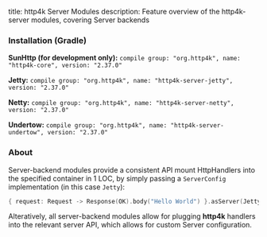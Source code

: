 title: http4k Server Modules
description: Feature overview of the http4k-server modules, covering Server backends

### Installation (Gradle)
**SunHttp (for development only):** ```compile group: "org.http4k", name: "http4k-core", version: "2.37.0"```

**Jetty:** ```compile group: "org.http4k", name: "http4k-server-jetty", version: "2.37.0"```

**Netty:** ```compile group: "org.http4k", name: "http4k-server-netty", version: "2.37.0"```

**Undertow:** ```compile group: "org.http4k", name: "http4k-server-undertow", version: "2.37.0"```

### About
Server-backend modules provide a consistent API mount HttpHandlers into the specified container in 1 LOC, by simply passing a `ServerConfig` implementation (in this case `Jetty`):

```kotlin
{ request: Request -> Response(OK).body("Hello World") }.asServer(Jetty(8000)).start().block()
```
Alteratively, all server-backend modules allow for plugging **http4k** handlers into the relevant server API, which allows for custom Server configuration.
